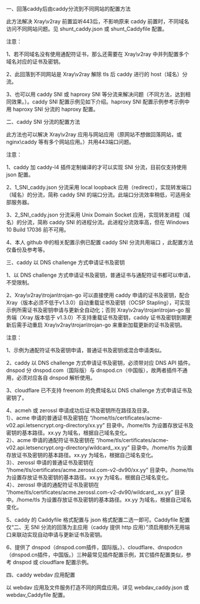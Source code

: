 一、回落caddy后由caddy分流到不同网站的配置方法

此方法解决 Xray\v2ray 前置监听443后，不影响原来 caddy 前置时，不同域名访问不同网站问题。见 shunt_caddy.json 或 shunt_Caddyfile 配置。

注意：

1、若不同域名没有使用通配符证书，那么还需要在 Xray\v2ray 中并列配置多个域名对应的证书及密钥。

2、此回落到不同网站是 Xray\v2ray 解除 tls 后 caddy 进行的 host（域名）分流。

3、也可以用 caddy SNI 或 haproxy SNI 等分流来解决问题（不同方法，达到相同效果。）。caddy SNI 配置示例见如下介绍。haproxy SNI 配置示例参考示例中用 haproxy SNI 分流的 haproxy 配置。

二、caddy SNI 分流的配置方法

此方法也可以解决 Xray\v2ray 应用与网站应用（原网站不想做回落网站，或 nginx\caddy 等有多个网站应用。）共用443端口问题。

注意：

1、caddy 加 caddy-l4 插件定制编译的才可以实现 SNI 分流，目前仅支持使用 json 配置。

2、1_SNI_caddy.json 分流采用 local loopback 应用（redirect），实现转发端口（域名）的分流，简称 caddy SNI 的端口分流。此端口分流效率稍低，可适用全部服务器。

3、2_SNI_caddy.json 分流采用 Unix Domain Socket 应用，实现转发进程（域名）的分流，简称 caddy SNI 的进程分流。此进程分流效率高，但在 Windows 10 Build 17036 前不可用。

4、本人 github 中的相关配置示例已配置 caddy SNI 分流共用端口 ，此配置方法仅备份及参考等。

三、caddy 以 DNS challenge 方式申请证书及密钥

1、以 DNS challenge 方式申请证书及密钥，普通证书与通配符证书都可以申请，不受限制。

2、Xray\v2ray\trojan\trojan-go 可以直接使用 caddy 申请的证书及密钥，配合Xray（版本必须不低于v1.3.0）自动重载证书及密钥（OCSP Stapling），可实现示例所需证书及密钥申请与更新全自动化；否则 Xray\v2ray\trojan\trojan-go 服务端（Xray 版本低于 v1.3.0）不支持重载证书及密钥，caddy 证书及密钥到期更新后需手动重启 Xray\v2ray\trojan\trojan-go 来重新加载更新的证书及密钥。

注意：

1、示例为通配符证书及密钥申请，普通证书及密钥或混合申请类似。

2、caddy 以 DNS challenge 方式申请证书及密钥，必须带对应 DNS API 插件。dnspod 分 dnspod.com（国际版）与 dnspod.cn（中国版），故两者插件不通用，必须对应各自 dnspod 解析使用。

3、cloudflare 已不支持 freenom 的免费域名以 DNS challenge 方式申请证书及密钥了。

4、acmeh 或 zerossl 申请成功后证书及密钥所在路径及目录。  
1）、acme 申请的普通证书及密钥在 “/home/tls/certificates/acme-v02.api.letsencrypt.org-directory/xx.yy” 目录中。/home/tls 为设置存放证书及密钥的基本路径。xx.yy 为域名，根据自己域名变化。  
2）、acme 申请的通配符证书及密钥在 “/home/tls/certificates/acme-v02.api.letsencrypt.org-directory/wildcard_.xx.yy” 目录中。/home/tls 为设置存放证书及密钥的基本路径。xx.yy 为域名，根据自己域名变化。  
3）、zerossl 申请的普通证书及密钥在 “/home/tls/certificates/acme.zerossl.com-v2-dv90/xx.yy” 目录中。/home/tls 为设置存放证书及密钥的基本路径。xx.yy 为域名，根据自己域名变化。  
4）、zerossl 申请的通配符证书及密钥在 “/home/tls/certificates/acme.zerossl.com-v2-dv90/wildcard_.xx.yy” 目录中。/home/tls 为设置存放证书及密钥的基本路径。xx.yy 为域名，根据自己域名变化。

5、caddy 的 Caddyfile 格式配置与 json 格式配置二选一即可。Caddyfile 配置仅“二、无 SNI 分流的回落为主应用（caddy 提供 http 应用）”须启用额外无用端口来联动实现自动申请与更新证书及密钥。

6、提供了 dnspod（dnspod.com插件，国际版。）、cloudflare、dnspodcn（dnspod.cn插件，中国版。）三种最常见插件配置示例，其它插件配置类似，参考 dnspod 或 cloudflare 配置示例。

四、caddy webdav 应用配置

以 webdav 应用及文件服务打造不同的网盘应用。详见 webdav_caddy.json 或 webdav_Caddyfile 配置。
